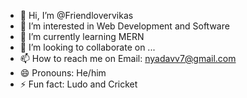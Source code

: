 - 👋 Hi, I’m @Friendlovervikas
- 👀 I’m interested in Web Development and Software
- 🌱 I’m currently learning MERN
- 💞️ I’m looking to collaborate on ...
- 📫 How to reach me on Email: nyadavv7@gmail.com
- 😄 Pronouns: He/him
- ⚡ Fun fact: Ludo and Cricket

<!---
Friendlovervikas/Friendlovervikas is a ✨ special ✨ repository because its `README.md` (this file) appears on your GitHub profile.
You can click the Preview link to take a look at your changes.
--->
